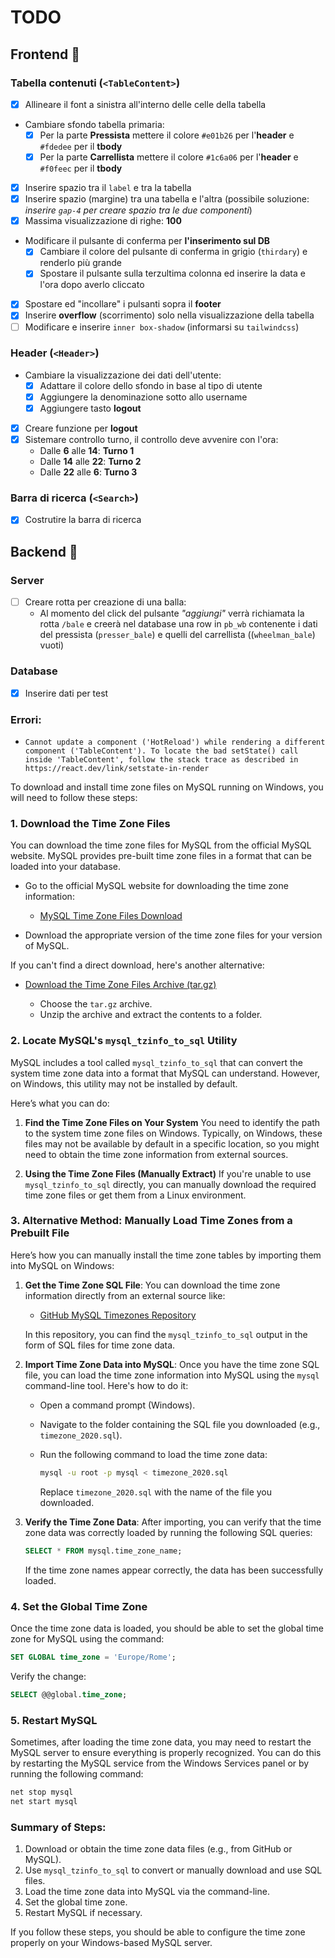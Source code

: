 # TODO

## Frontend :panda_face:

### Tabella contenuti (`<TableContent>`)

- [x] Allineare il font a sinistra all'interno delle celle della tabella
- Cambiare sfondo tabella primaria:
    - [x] Per la parte **Pressista** mettere il colore `#e01b26` per l'**header** e `#fdedee` per il **tbody**
    - [x] Per la parte **Carrellista** mettere il colore `#1c6a06` per l'**header** e `#f0feec` per il **tbody**
- [x] Inserire spazio tra il `label` e tra la tabella
- [x] Inserire spazio (margine) tra una tabella e l'altra (possibile soluzione: _inserire `gap-4` per creare spazio tra le due componenti_)
- [x] Massima visualizzazione di righe: **100**
- Modificare il pulsante di conferma per **l'inserimento sul DB**
    - [x] Cambiare il colore del pulsante di conferma in grigio (`thirdary`) e renderlo più grande
    - [x] Spostare il pulsante sulla terzultima colonna ed inserire la data e l'ora dopo averlo cliccato
- [x] Spostare ed "incollare" i pulsanti sopra il **footer**
- [x] Inserire **overflow** (scorrimento) solo nella visualizzazione della tabella
- [ ] Modificare e inserire `inner box-shadow` (informarsi su `tailwindcss`)

### Header (`<Header>`)

- Cambiare la visualizzazione dei dati dell'utente:
    - [x] Adattare il colore dello sfondo in base al tipo di utente
    - [x] Aggiungere la denominazione sotto allo username
    - [x] Aggiungere tasto **logout**
- [x] Creare funzione per **logout**
- [x] Sistemare controllo turno, il controllo deve avvenire con l'ora:
    - Dalle **6** alle **14**: **Turno 1**
    - Dalle **14** alle **22**: **Turno 2**
    - Dalle **22** alle **6**: **Turno 3**

### Barra di ricerca (`<Search>`)

- [x] Costrutire la barra di ricerca

## Backend :space_invader:

### Server

- [ ] Creare rotta per creazione di una balla:
    - Al momento del click del pulsante _"aggiungi"_ verrà richiamata la rotta `/bale` e creerà nel database una row in `pb_wb` contenente i dati del pressista (`presser_bale`) e quelli del carrellista ((`wheelman_bale`) vuoti) 

### Database 

- [x] Inserire dati per test

### Errori:

- `Cannot update a component ('HotReload') while rendering a different component ('TableContent'). To locate the bad setState() call inside 'TableContent', follow the stack trace as described in https://react.dev/link/setstate-in-render`

To download and install time zone files on MySQL running on Windows, you will need to follow these steps:

### 1. **Download the Time Zone Files**
You can download the time zone files for MySQL from the official MySQL website. MySQL provides pre-built time zone files in a format that can be loaded into your database.

- Go to the official MySQL website for downloading the time zone information:
  - [MySQL Time Zone Files Download](https://dev.mysql.com/downloads/timezones.html)
  
- Download the appropriate version of the time zone files for your version of MySQL.

If you can't find a direct download, here's another alternative:

- [Download the Time Zone Files Archive (tar.gz)](https://dev.mysql.com/downloads/connector/mysql-connector-odbc/)
  
   - Choose the `tar.gz` archive.
   - Unzip the archive and extract the contents to a folder.

### 2. **Locate MySQL's `mysql_tzinfo_to_sql` Utility**

MySQL includes a tool called `mysql_tzinfo_to_sql` that can convert the system time zone data into a format that MySQL can understand. However, on Windows, this utility may not be installed by default.

Here’s what you can do:

1. **Find the Time Zone Files on Your System**
   You need to identify the path to the system time zone files on Windows. Typically, on Windows, these files may not be available by default in a specific location, so you might need to obtain the time zone information from external sources.

2. **Using the Time Zone Files (Manually Extract)**
   If you're unable to use `mysql_tzinfo_to_sql` directly, you can manually download the required time zone files or get them from a Linux environment.

### 3. **Alternative Method: Manually Load Time Zones from a Prebuilt File**

Here’s how you can manually install the time zone tables by importing them into MySQL on Windows:

1. **Get the Time Zone SQL File**:
   You can download the time zone information directly from an external source like:
   - [GitHub MySQL Timezones Repository](https://github.com/mysqltz/mysql-timezones)

   In this repository, you can find the `mysql_tzinfo_to_sql` output in the form of SQL files for time zone data.

2. **Import Time Zone Data into MySQL**:
   Once you have the time zone SQL file, you can load the time zone information into MySQL using the `mysql` command-line tool. Here's how to do it:

   - Open a command prompt (Windows).
   - Navigate to the folder containing the SQL file you downloaded (e.g., `timezone_2020.sql`).
   - Run the following command to load the time zone data:

     ```bash
     mysql -u root -p mysql < timezone_2020.sql
     ```

     Replace `timezone_2020.sql` with the name of the file you downloaded.

3. **Verify the Time Zone Data**:
   After importing, you can verify that the time zone data was correctly loaded by running the following SQL queries:

   ```sql
   SELECT * FROM mysql.time_zone_name;
   ```

   If the time zone names appear correctly, the data has been successfully loaded.

### 4. **Set the Global Time Zone**

Once the time zone data is loaded, you should be able to set the global time zone for MySQL using the command:

```sql
SET GLOBAL time_zone = 'Europe/Rome';
```

Verify the change:

```sql
SELECT @@global.time_zone;
```

### 5. **Restart MySQL**

Sometimes, after loading the time zone data, you may need to restart the MySQL server to ensure everything is properly recognized. You can do this by restarting the MySQL service from the Windows Services panel or by running the following command:

```bash
net stop mysql
net start mysql
```

### Summary of Steps:
1. Download or obtain the time zone data files (e.g., from GitHub or MySQL).
2. Use `mysql_tzinfo_to_sql` to convert or manually download and use SQL files.
3. Load the time zone data into MySQL via the command-line.
4. Set the global time zone.
5. Restart MySQL if necessary.

If you follow these steps, you should be able to configure the time zone properly on your Windows-based MySQL server.